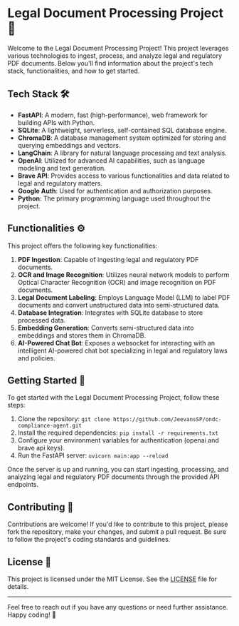 # Legal Document Processing Project 📑

Welcome to the Legal Document Processing Project! This project leverages various technologies to ingest, process, and analyze legal and regulatory PDF documents. Below you'll find information about the project's tech stack, functionalities, and how to get started.

## Tech Stack 🛠️

- **FastAPI**: A modern, fast (high-performance), web framework for building APIs with Python.
- **SQLite**: A lightweight, serverless, self-contained SQL database engine.
- **ChromaDB**: A database management system optimized for storing and querying embeddings and vectors.
- **LangChain**: A library for natural language processing and text analysis.
- **OpenAI**: Utilized for advanced AI capabilities, such as language modeling and text generation.
- **Brave API**: Provides access to various functionalities and data related to legal and regulatory matters.
- **Google Auth**: Used for authentication and authorization purposes.
- **Python**: The primary programming language used throughout the project.

## Functionalities ⚙️

This project offers the following key functionalities:

1. **PDF Ingestion**: Capable of ingesting legal and regulatory PDF documents.
2. **OCR and Image Recognition**: Utilizes neural network models to perform Optical Character Recognition (OCR) and image recognition on PDF documents.
3. **Legal Document Labeling**: Employs Language Model (LLM) to label PDF documents and convert unstructured data into semi-structured data.
4. **Database Integration**: Integrates with SQLite database to store processed data.
5. **Embedding Generation**: Converts semi-structured data into embeddings and stores them in ChromaDB.
6. **AI-Powered Chat Bot**: Exposes a websocket for interacting with an intelligent AI-powered chat bot specializing in legal and regulatory laws and policies.

## Getting Started 🚀

To get started with the Legal Document Processing Project, follow these steps:

1. Clone the repository: `git clone https://github.com/JeevansSP/ondc-compliance-agent.git`
2. Install the required dependencies: `pip install -r requirements.txt`
3. Configure your environment variables for authentication (openai and brave api keys).
4. Run the FastAPI server: `uvicorn main:app --reload`

Once the server is up and running, you can start ingesting, processing, and analyzing legal and regulatory PDF documents through the provided API endpoints.

## Contributing 🤝

Contributions are welcome! If you'd like to contribute to this project, please fork the repository, make your changes, and submit a pull request. Be sure to follow the project's coding standards and guidelines.

## License 📝

This project is licensed under the MIT License. See the [LICENSE](LICENSE) file for details.

---

Feel free to reach out if you have any questions or need further assistance. Happy coding! 🚀
